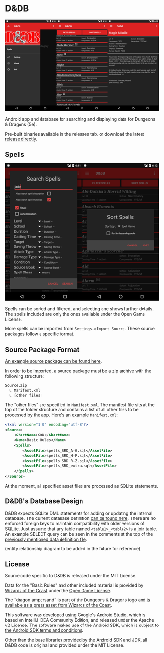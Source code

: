 D&DB
====

![Spell Pages](images/screen_group1.png)

Android app and database for searching and displaying data for Dungeons & Dragons (5e).

Pre-built binaries available in the [releases tab](https://github.com/dseguin/dndb/releases/latest), or download the [latest release directly](https://github.com/dseguin/dndb/releases/download/v0.1.2/dndb-androidapi19-0.1.2.apk).

Spells
------

![Spell Filtering](images/screen_group2.png)

Spells can be sorted and filtered, and selecting one shows further details. The spells included are only the ones available under the Open Game License.

More spells can be imported from `Settings->Import Source`. These source packages follow a specific format.

Source Package Format
---------------------

[An example source package can be found here](app/src/main/res/raw/srd.zip).

In order to be imported, a source package must be a zip archive with the following structure: 
```
Source.zip
  ↳ Manifest.xml
  ↳ [other files]
```

The "other files" are specified in `Manifest.xml`. The manifest file sits at the top of the folder structure and contains a list of all other files to be processed by the app. 
Here's an example `Manifest.xml`:
```xml
<?xml version="1.0" encoding="utf-8"?>
<Source>
    <ShortName>SRD</ShortName>
    <Name>Basic Rules</Name>
    <Spells>
        <AssetFile>spells_SRD_A-G.sql</AssetFile>
        <AssetFile>spells_SRD_H-P.sql</AssetFile>
        <AssetFile>spells_SRD_R-Z.sql</AssetFile>
        <AssetFile>spells_SRD_extra.sql</AssetFile>
    </Spells>
</Source>
```

At the moment, all specified asset files are processed as SQLite statements.

D&DB's Database Design
----------------------

D&DB expects SQLite DML statements for adding or updating the internal database. The current database definition [can be found here](app/src/main/res/raw/spells_ddl.sql). There are no enforced foreign keys to maintain compatibility with older versions of SQLite. Just assume that any table named `<table1>_<table2>` is a join table. An example SELECT query can be seen in the comments at the top of the [previously mentioned data definition file](app/src/main/res/raw/spells_ddl.sql).

(entity relationship diagram to be added in the future for reference)

License
-------

Source code specific to D&DB is released under the MIT License.

Data for the "Basic Rules" and other included material is provided by [Wizards of the Coast](https://dnd.wizards.com) under the [Open Game License](https://media.wizards.com/2016/downloads/DND/SRD-OGL_V5.1.pdf).

The "dragon ampersand" is part of the Dungeons & Dragons logo and [is available as a press asset from Wizards of the Coast](https://dnd.wizards.com/pressassets).

This software was developed using Google's Android Studio, which is based on IntelliJ IDEA Community Edition, and released under the Apache v2 License. The software makes use of the Android SDK, which is subject to [the Android SDK terms and conditions](https://developer.android.com/studio/terms).

Other than the base libraries provided by the Android SDK and JDK, all D&DB code is original and provided under the MIT License.
